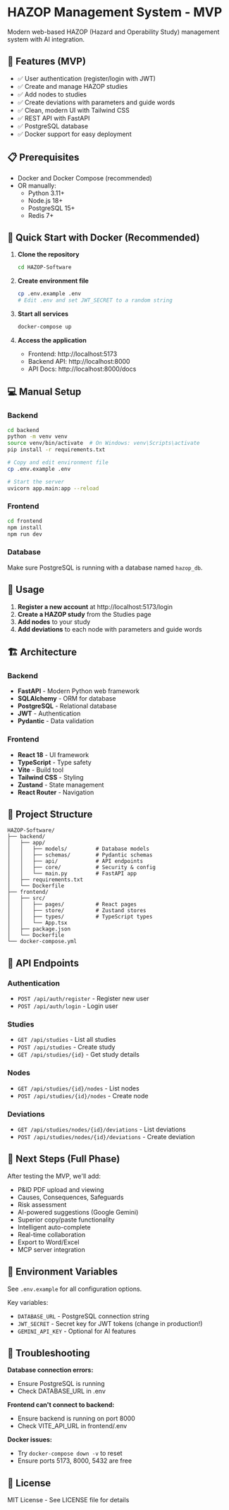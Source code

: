 # HAZOP Management System - MVP

Modern web-based HAZOP (Hazard and Operability Study) management system with AI integration.

## 🚀 Features (MVP)

- ✅ User authentication (register/login with JWT)
- ✅ Create and manage HAZOP studies
- ✅ Add nodes to studies
- ✅ Create deviations with parameters and guide words
- ✅ Clean, modern UI with Tailwind CSS
- ✅ REST API with FastAPI
- ✅ PostgreSQL database
- ✅ Docker support for easy deployment

## 📋 Prerequisites

- Docker and Docker Compose (recommended)
- OR manually:
  - Python 3.11+
  - Node.js 18+
  - PostgreSQL 15+
  - Redis 7+

## 🐳 Quick Start with Docker (Recommended)

1. **Clone the repository**
   ```bash
   cd HAZOP-Software
   ```

2. **Create environment file**
   ```bash
   cp .env.example .env
   # Edit .env and set JWT_SECRET to a random string
   ```

3. **Start all services**
   ```bash
   docker-compose up
   ```

4. **Access the application**
   - Frontend: http://localhost:5173
   - Backend API: http://localhost:8000
   - API Docs: http://localhost:8000/docs

## 💻 Manual Setup

### Backend

```bash
cd backend
python -m venv venv
source venv/bin/activate  # On Windows: venv\Scripts\activate
pip install -r requirements.txt

# Copy and edit environment file
cp .env.example .env

# Start the server
uvicorn app.main:app --reload
```

### Frontend

```bash
cd frontend
npm install
npm run dev
```

### Database

Make sure PostgreSQL is running with a database named `hazop_db`.

## 📖 Usage

1. **Register a new account** at http://localhost:5173/login
2. **Create a HAZOP study** from the Studies page
3. **Add nodes** to your study
4. **Add deviations** to each node with parameters and guide words

## 🏗️ Architecture

### Backend
- **FastAPI** - Modern Python web framework
- **SQLAlchemy** - ORM for database
- **PostgreSQL** - Relational database
- **JWT** - Authentication
- **Pydantic** - Data validation

### Frontend
- **React 18** - UI framework
- **TypeScript** - Type safety
- **Vite** - Build tool
- **Tailwind CSS** - Styling
- **Zustand** - State management
- **React Router** - Navigation

## 📁 Project Structure

```
HAZOP-Software/
├── backend/
│   ├── app/
│   │   ├── models/         # Database models
│   │   ├── schemas/        # Pydantic schemas
│   │   ├── api/            # API endpoints
│   │   ├── core/           # Security & config
│   │   └── main.py         # FastAPI app
│   ├── requirements.txt
│   └── Dockerfile
├── frontend/
│   ├── src/
│   │   ├── pages/          # React pages
│   │   ├── store/          # Zustand stores
│   │   ├── types/          # TypeScript types
│   │   └── App.tsx
│   ├── package.json
│   └── Dockerfile
└── docker-compose.yml
```

## 🔧 API Endpoints

### Authentication
- `POST /api/auth/register` - Register new user
- `POST /api/auth/login` - Login user

### Studies
- `GET /api/studies` - List all studies
- `POST /api/studies` - Create study
- `GET /api/studies/{id}` - Get study details

### Nodes
- `GET /api/studies/{id}/nodes` - List nodes
- `POST /api/studies/{id}/nodes` - Create node

### Deviations
- `GET /api/studies/nodes/{id}/deviations` - List deviations
- `POST /api/studies/nodes/{id}/deviations` - Create deviation

## 🚀 Next Steps (Full Phase)

After testing the MVP, we'll add:
- P&ID PDF upload and viewing
- Causes, Consequences, Safeguards
- Risk assessment
- AI-powered suggestions (Google Gemini)
- Superior copy/paste functionality
- Intelligent auto-complete
- Real-time collaboration
- Export to Word/Excel
- MCP server integration

## 📝 Environment Variables

See `.env.example` for all configuration options.

Key variables:
- `DATABASE_URL` - PostgreSQL connection string
- `JWT_SECRET` - Secret key for JWT tokens (change in production!)
- `GEMINI_API_KEY` - Optional for AI features

## 🐛 Troubleshooting

**Database connection errors:**
- Ensure PostgreSQL is running
- Check DATABASE_URL in .env

**Frontend can't connect to backend:**
- Ensure backend is running on port 8000
- Check VITE_API_URL in frontend/.env

**Docker issues:**
- Try `docker-compose down -v` to reset
- Ensure ports 5173, 8000, 5432 are free

## 📄 License

MIT License - See LICENSE file for details
